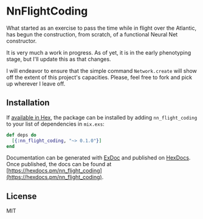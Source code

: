 # NnFlightCoding

What started as an exercise to pass the time while in flight over the Atlantic, has begun the construction,
from scratch, of a functional Neural Net constructor.

It is very much a work in progress. As of yet, it is in the early phenotyping stage, but I'll update this as 
that changes. 

I will endeavor to ensure that the simple command ``` Network.create ``` will show off the extent of this 
project's capacities. Please, feel free to fork and pick up wherever I leave off.

## Installation

If [available in Hex](https://hex.pm/docs/publish), the package can be installed
by adding `nn_flight_coding` to your list of dependencies in `mix.exs`:

```elixir
def deps do
  [{:nn_flight_coding, "~> 0.1.0"}]
end
```

Documentation can be generated with [ExDoc](https://github.com/elixir-lang/ex_doc)
and published on [HexDocs](https://hexdocs.pm). Once published, the docs can
be found at [https://hexdocs.pm/nn_flight_coding](https://hexdocs.pm/nn_flight_coding).

## License

MIT

